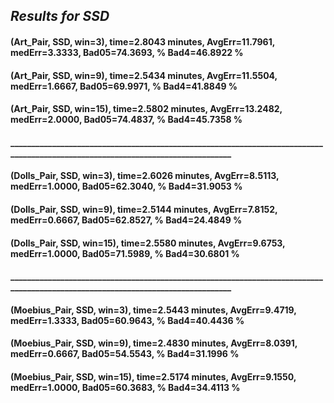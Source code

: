 ## _Results for SSD_
#### (Art_Pair, SSD, win=3), time=2.8043 minutes, AvgErr=11.7961, medErr=3.3333, Bad05=74.3693, % Bad4=46.8922 %
#### (Art_Pair, SSD, win=9), time=2.5434 minutes, AvgErr=11.5504, medErr=1.6667, Bad05=69.9971, % Bad4=41.8849 %
#### (Art_Pair, SSD, win=15), time=2.5802 minutes, AvgErr=13.2482, medErr=2.0000, Bad05=74.4837, % Bad4=45.7358 %
#### ________________________________________________________________________________________________________________________________
#### (Dolls_Pair, SSD, win=3), time=2.6026 minutes, AvgErr=8.5113, medErr=1.0000, Bad05=62.3040, % Bad4=31.9053 %
#### (Dolls_Pair, SSD, win=9), time=2.5144 minutes, AvgErr=7.8152, medErr=0.6667, Bad05=62.8527, % Bad4=24.4849 %
#### (Dolls_Pair, SSD, win=15), time=2.5580 minutes, AvgErr=9.6753, medErr=1.0000, Bad05=71.5989, % Bad4=30.6801 %
#### ________________________________________________________________________________________________________________________________
#### (Moebius_Pair, SSD, win=3), time=2.5443 minutes, AvgErr=9.4719, medErr=1.3333, Bad05=60.9643, % Bad4=40.4436 %
#### (Moebius_Pair, SSD, win=9), time=2.4830 minutes, AvgErr=8.0391, medErr=0.6667, Bad05=54.5543, % Bad4=31.1996 %
#### (Moebius_Pair, SSD, win=15), time=2.5174 minutes, AvgErr=9.1550, medErr=1.0000, Bad05=60.3683, % Bad4=34.4113 %
